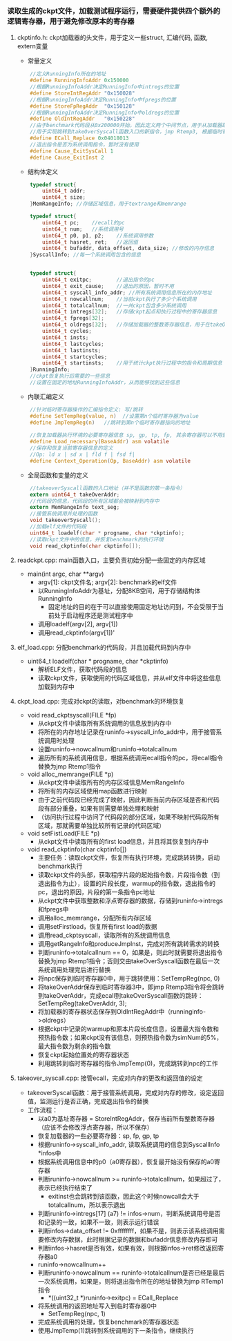 ### 读取生成的ckpt文件，加载测试程序运行，需要硬件提供四个额外的逻辑寄存器，用于避免修改原本的寄存器
1. ckptinfo.h: ckpt加载器的头文件，用于定义一些struct, 汇编代码, 函数, extern变量
     - 常量定义
    ```c
        //定义RunningInfo所在的地址
        #define RunningInfoAddr 0x150000
        //根据RunningInfoAddr决定RunningInfo中intregs的位置
        #define StoreIntRegAddr "0x150028"
        //根据RunningInfoAddr决定RunningInfo中fpregs的位置
        #define StoreFpRegAddr  "0x150128"
        //根据RunningInfoAddr决定RunningInfo中oldregs的位置
        #define OldIntRegAddr   "0x150228"
        //由于benchmark代码段从0x200000开始，因此定义两个中间节点，用于从加载器跳转到距离benchmark最近的地方
        //用于实现跳转到takeOverSyscall函数入口的新指令，jmp Rtemp3, 根据临时寄存器1的值进行跳转
        #define ECall_Replace 0x04018013
        //退出指令是否为系统调用指令，暂时没有使用
        #define Cause_ExitSysCall 1 
        #define Cause_ExitInst 2
    ```
    - 结构体定义
    ```c
        typedef struct{
            uint64_t addr; 
            uint64_t size;
        }MemRangeInfo; //存储区域信息，用于textrange和memrange

        typedef struct{
            uint64_t pc;    //ecall的pc
            uint64_t num;   //系统调用号
            uint64_t p0, p1, p2;    //系统调用参数
            uint64_t hasret, ret;   //返回值
            uint64_t bufaddr, data_offset, data_size; //修改的内存信息
        }SyscallInfo; //每一个系统调用包含的信息


        typedef struct{
            uint64_t exitpc;        //退出指令的pc
            uint64_t exit_cause;    //退出的原因，暂时不用
            uint64_t syscall_info_addr; //所有系统调用信息所在的内存地址
            uint64_t nowcallnum;    //当前ckpt执行了多少个系统调用
            uint64_t totalcallnum;  //一共ckpt包含多少系统调用
            uint64_t intregs[32];   //存储ckpt起点和执行过程中的寄存器信息
            uint64_t fpregs[32];
            uint64_t oldregs[32];   //存储加载器的整数寄存器信息，用于在takeOverSys函数中恢复加载器的执行环境
            uint64_t cycles;
            uint64_t insts;
            uint64_t lastcycles;
            uint64_t lastinsts;
            uint64_t startcycles;
            uint64_t startinsts;    //用于统计ckpt执行过程中的指令和周期信息
        }RunningInfo; 
        //ckpt恢复执行后需要的一些信息
        //设置在固定的地址RunningInfoAddr，从而能够找到这些信息
    ```
    - 内联汇编定义
    ```c
        //针对临时寄存器操作的汇编指令定义: 写/跳转
        #define SetTempReg(value, n)  //设置第n个临时寄存器为value
        #define JmpTempReg(n)   //跳转到第n个临时寄存器指向的地址
        
        //恢复加载器执行环境的必要寄存器信息 sp, gp, tp, fp, 其余寄存器可以不用恢复
        #define Load_necessary(BaseAddr) asm volatile
        //保存和恢复当前寄存器信息的定义
        //Op: ld x | sd x | fld f | fsd f|
        #define Context_Operation(Op, BaseAddr) asm volatile
    ```
    - 全局函数和变量的定义
    ```c
        //takeoverSyscall函数的入口地址（并不是函数的第一条指令）
        extern uint64_t takeOverAddr;
        //代码段的信息，代码段的所有区域都会被映射到内存中
        extern MemRangeInfo text_seg;           
        //接管系统调用并处理的函数
        void takeoverSyscall(); 
        //加载elf文件的代码段
        uint64_t loadelf(char * progname, char *ckptinfo);
        //读取ckpt文件中的信息，并恢复benchmark的执行环境
        void read_ckptinfo(char ckptinfo[]);
    ```

2. readckpt.cpp: main函数入口，主要负责初始分配一些固定的内存区域
    - main(int argc, char **argv)
      - argv[1]: ckpt文件名; argv[2]: benchmark的elf文件
      - 以RunningInfoAddr为基址，分配8KB空间，用于存储结构体RunningInfo
        - 固定地址的目的在于可以直接使用固定地址访问到，不会受限于当前处于启动程序还是测试程序中
      - 调用loadelf(argv[2], argv[1])
      - 调用read_ckptinfo(argv[1])'

3. elf_load.cpp: 分配benchmark的代码段，并且加载代码到内存中
    - uint64_t loadelf(char * progname, char *ckptinfo)
      - 解析ELF文件，获取代码段的信息
      - 读取ckpt文件，获取使用的代码区域信息，并从elf文件中将这些信息加载到内存中
  
4. ckpt_load.cpp: 完成对ckpt的读取，对benchmark的环境恢复
    - void read_ckptsyscall(FILE *fp)
      - 从ckpt文件中读取所有系统调用的信息放到内存中
      - 将所在的内存地址记录在runinfo->syscall_info_addr中，用于接管系统调用时处理
      - 设置runinfo->nowcallnum和runinfo->totalcallnum
      - 遍历所有的系统调用信息，根据系统调用ecall指令的pc，将ecall指令替换为jmp Rtemp1指令
    - void alloc_memrange(FILE *p)
      - 从ckpt文件中读取所有的内存区域信息MemRangeInfo
      - 将所有的内存区域使用map函数进行映射
      - 由于之前代码段已经完成了映射，因此判断当前内存区域是否和代码段有部分重叠，如果有则需要单独处理和映射
      - （访问执行过程中访问了代码段的部分区域，如果不映射代码段所有区域，那就需要单独比较所有记录的代码区域）
    - void setFistLoad(FILE *p)
      - 从ckpt文件中读取所有的first load信息，并且将其恢复到内存中
    - void read_ckptinfo(char ckptinfo[])
      - 主要任务：读取ckpt文件，恢复所有执行环境，完成跳转转换，启动benchmark执行
      - 读取ckpt文件的头部，获取程序片段的起始指令数，片段指令数（到退出指令为止），设置的片段长度，warmup的指令数，退出指令的pc，退出的原因，片段的第一条指令pc地址
      - 从ckpt文件中获取整数和浮点寄存器的数据，存储到runinfo->intregs和fpregs中
      - 调用alloc_memrange，分配所有内存区域
      - 调用setFirstload，恢复所有first load的数据
      - 调用read_ckptsyscall，读取所有的系统调用信息
      - 调用getRangeInfo和produceJmpInst，完成对所有跳转需求的转换
      - 判断runinfo->totalcallnum == 0，如果是，则此时就需要将退出指令替换为jmp Rtemp1指令；否则交由takeOverSyscall函数在最后一次系统调用处理完后进行替换
      - 将npc保存到临时寄存器0中，用于跳转使用：SetTempReg(npc, 0)
      - 将takeOverAddr保存到临时寄存器3中，即jmp Rtemp3指令将会跳转到takeOverAddr，完成ecall到takeOverSyscall函数的跳转：SetTempReg(takeOverAddr, 3);
      - 将加载器的寄存器状态保存到OldIntRegAddr中（runninginfo->oldregs）
      - 根据ckpt中记录的warmup和原本片段长度信息，设置最大指令数和预热指令数；如果ckpt没有该信息，则预热指令数为simNum的5%，最大指令数为剩余的指令数
      - 恢复ckpt起始位置处的寄存器状态
      - 利用跳转到临时寄存器的指令JmpTemp(0)，完成跳转到npc的工作

5. takeover_syscall.cpp: 接管ecall，完成对内存的更改和返回值的设定
    - takeoverSyscall函数：用于接管系统调用，完成对内存的修改，设定返回值，监测运行是否正确，完成退出指令的替换
    - 工作流程：
      - 以a0为基址寄存器 = StoreIntRegAddr，保存当前所有整数寄存器（应该不会修改浮点寄存器，所以不保存）
      - 恢复加载器的一些必要寄存器：sp, fp, gp, tp
      - 根据runinfo->syscall_info_addr, 读取系统调用的信息到SyscallInfo *infos中
      - 根据系统调用信息中的p0（a0寄存器），恢复最开始没有保存的a0寄存器
      - 判断runinfo->nowcallnum >= runinfo->totalcallnum，如果超过了，表示已经执行结束了
        - exitinst也会跳转到该函数，因此这个时候nowcall会大于totalcallnum，所以表示退出
      - 判断runinfo->intregs[17] (a7) != infos->num，判断系统调用号是否和记录的一致，如果不一致，则表示运行错误
      - 判断infos->data_offset != 0xffffffff，如果不是，则表示该系统调用需要修改内存数据，此时根据记录的数据和bufaddr信息修改内存即可
      - 判断infos->hasret是否有效，如果有效，则根据infos->ret修改返回寄存器a0
      - runinfo->nowcallnum++
      - 判断runinfo->nowcallnum == runinfo->totalcallnum是否已经是最后一次系统调用，如果是，则将退出指令所在的地址替换为jmp RTemp1指令
        - *((uint32_t *)runinfo->exitpc) = ECall_Replace
      - 将系统调用的返回地址写入到临时寄存器0中
        - SetTempReg(npc, 1)
      - 完成系统调用的处理，恢复benchmark的寄存器状态
      - 使用JmpTemp(1)跳转到系统调用的下一条指令，继续执行